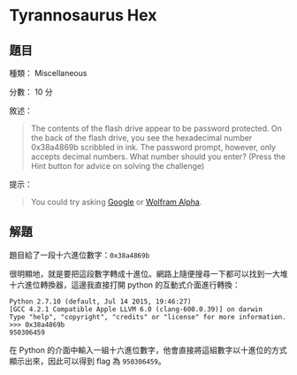 # Tyrannosaurus Hex

## 題目

種類： Miscellaneous

分數： 10 分

敘述：
> The contents of the flash drive appear to be password protected. On the back of the flash drive, you see the hexadecimal number 0x38a4869b scribbled in ink. The password prompt, however, only accepts decimal numbers. What number should you enter? (Press the Hint button for advice on solving the challenge)

提示：
> You could try asking [Google](http://www.google.com/) or [Wolfram Alpha](http://www.wolframalpha.com/).

## 解題

題目給了一段十六進位數字：`0x38a4869b`

很明顯地，就是要把這段數字轉成十進位。網路上隨便搜尋一下都可以找到一大堆十六進位轉換器，這邊我直接打開 python 的互動式介面進行轉換：

```
Python 2.7.10 (default, Jul 14 2015, 19:46:27)
[GCC 4.2.1 Compatible Apple LLVM 6.0 (clang-600.0.39)] on darwin
Type "help", "copyright", "credits" or "license" for more information.
>>> 0x38a4869b
950306459
```

在 Python 的介面中輸入一組十六進位數字，他會直接將這組數字以十進位的方式顯示出來，因此可以得到 flag 為 `950306459`。
